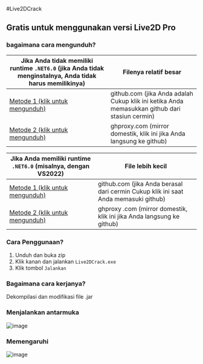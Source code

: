 #Live2DCrack

## Gratis untuk menggunakan versi Live2D Pro

### bagaimana cara mengunduh?

| Jika Anda tidak memiliki runtime `.NET6.0` (jika Anda tidak menginstalnya, Anda tidak harus memilikinya) | Filenya relatif besar |
| --- | --- |
| [Metode 1 (klik untuk mengunduh)](https://github.com/xiao-cao-x/Live2DCrack/releases/latest/download/win-x64-all-release.zip) | github.com (jika Anda adalah Cukup klik ini ketika Anda memasukkan github dari stasiun cermin) |
| [Metode 2 (klik untuk mengunduh)](https://ghproxy.com/https://github.com/xiao-cao-x/Live2DCrack/releases/latest/download/win-x64-all-release.zip ) | ghproxy.com (mirror domestik, klik ini jika Anda langsung ke github) |

| Jika Anda memiliki runtime `.NET6.0` (misalnya, dengan VS2022) | File lebih kecil |
| --- | --- |
| [Metode 1 (klik untuk mengunduh)](https://github.com/xiao-cao-x/Live2DCrack/releases/latest/download/win-x64-release.zip) | github.com (jika Anda berasal dari cermin Cukup klik ini saat Anda memasuki github) |
| [Metode 2 (klik untuk mengunduh)](https://ghproxy.com/https://github.com/xiao-cao-x/Live2DCrack/releases/latest/download/win-x64-release.zip) | ghproxy .com (mirror domestik, klik ini jika Anda langsung ke github) |

### Cara Penggunaan?

1. Unduh dan buka zip
2. Klik kanan dan jalankan `Live2DCrack.exe`
3. Klik tombol `Jalankan`

### Bagaimana cara kerjanya?
Dekompilasi dan modifikasi file .jar

### Menjalankan antarmuka
![image](https://user-images.githubusercontent.com/76673990/151773462-b74ae4ae-5505-46ce-9e61-8320fa7af22d.png)

### Memengaruhi
![image](https://user-images.githubusercontent.com/76673990/151193376-f589bff0-f34e-46d3-ae1e-cad4458ebdc1.png)

